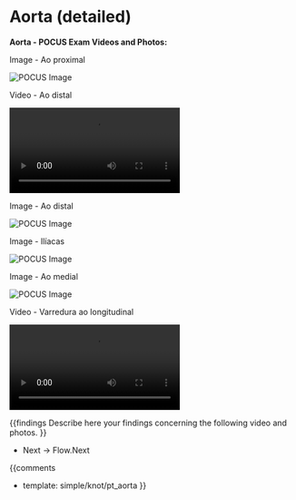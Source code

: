 # Aorta (detailed)

**Aorta - POCUS Exam Videos and Photos:**

Image - Ao proximal

![POCUS Image](template/pocus_image.png)

Video - Ao distal

<video><source src="https://drive.google.com/file/d/1nibC-An5Ufj3fmQCPydpo2AKDc7ovxpZ/view?usp=sharing"></video>

Image - Ao distal

![POCUS Image](template/pocus_image.png)

Image - Ilíacas

![POCUS Image](template/pocus_image.png)

Image - Ao medial

![POCUS Image](template/pocus_image.png)

Video - Varredura ao longitudinal

<video><source src="https://drive.google.com/file/d/1nibC-An5Ufj3fmQCPydpo2AKDc7ovxpZ/view?usp=sharing"></video>

{{findings
Describe here your findings concerning the following video and photos.
}}

* Next -> Flow.Next

{{comments
* template: simple/knot/pt_aorta
}}
